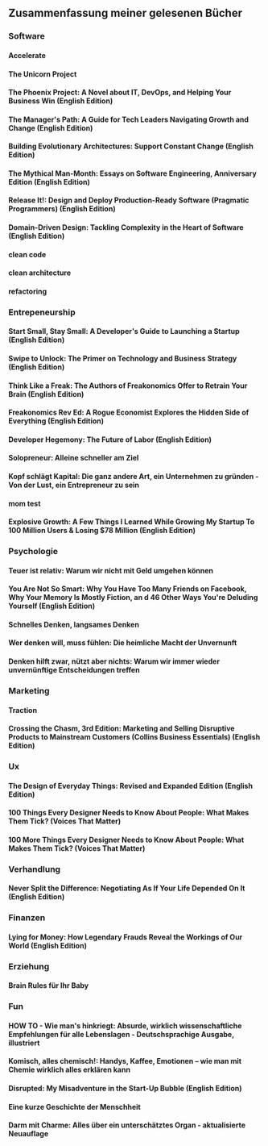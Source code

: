 ## Zusammenfassung meiner gelesenen Bücher

### Software

#### Accelerate
<todo>

#### The Unicorn Project
<todo>

#### The Phoenix Project: A Novel about IT, DevOps, and Helping Your Business Win (English Edition) 
<todo>

#### The Manager's Path: A Guide for Tech Leaders Navigating Growth and Change (English Edition) 
<todo>
  
#### Building Evolutionary Architectures: Support Constant Change (English Edition) 
<todo>

#### The Mythical Man-Month: Essays on Software Engineering, Anniversary Edition (English Edition) 
<todo>

#### Release It!: Design and Deploy Production-Ready Software (Pragmatic Programmers) (English Edition) 
<todo>
  
#### Domain-Driven Design: Tackling Complexity in the Heart of Software (English Edition) 
<todo>
  
#### clean code
<todo>
  
#### clean architecture
<todo>
  
#### refactoring
<todo>

### Entrepeneurship
#### Start Small, Stay Small: A Developer's Guide to Launching a Startup (English Edition) 
<todo>

#### Swipe to Unlock: The Primer on Technology and Business Strategy (English Edition) 
<todo>

#### Think Like a Freak: The Authors of Freakonomics Offer to Retrain Your Brain (English Edition) 
<todo>
  
#### Freakonomics Rev Ed: A Rogue Economist Explores the Hidden Side of Everything (English Edition) 
<todo>

#### Developer Hegemony: The Future of Labor (English Edition) 
<todo>

#### Solopreneur: Alleine schneller am Ziel 
<todo>

#### Kopf schlägt Kapital: Die ganz andere Art, ein Unternehmen zu gründen - Von der Lust, ein Entrepreneur zu sein 
<todo>

#### mom test
<todo>

#### Explosive Growth: A Few Things I Learned While Growing My Startup To 100 Million Users & Losing $78 Million (English Edition) 
<todo>

### Psychologie
#### Teuer ist relativ: Warum wir nicht mit Geld umgehen können 
<todo>

#### You Are Not So Smart: Why You Have Too Many Friends on Facebook, Why Your Memory Is Mostly Fiction, an d 46 Other Ways You're Deluding Yourself (English Edition) 
<todo>

#### Schnelles Denken, langsames Denken 
<todo>

#### Wer denken will, muss fühlen: Die heimliche Macht der Unvernunft 
<todo>

#### Denken hilft zwar, nützt aber nichts: Warum wir immer wieder unvernünftige Entscheidungen treffen 


### Marketing
#### Traction
<todo>

#### Crossing the Chasm, 3rd Edition: Marketing and Selling Disruptive Products to Mainstream Customers (Collins Business Essentials) (English Edition) 
<todo>

### Ux
#### The Design of Everyday Things: Revised and Expanded Edition (English Edition) 
<todo>

#### 100 Things Every Designer Needs to Know About People: What Makes Them Tick? (Voices That Matter)
<todo>

#### 100 More Things Every Designer Needs to Know About People: What Makes Them Tick? (Voices That Matter)
<todo>

### Verhandlung
#### Never Split the Difference: Negotiating As If Your Life Depended On It (English Edition)
<todo>

### Finanzen
#### Lying for Money: How Legendary Frauds Reveal the Workings of Our World (English Edition) 
<todo>
  
### Erziehung
#### Brain Rules für Ihr Baby 
<todo>

### Fun
#### HOW TO - Wie man's hinkriegt: Absurde, wirklich wissenschaftliche Empfehlungen für alle Lebenslagen - Deutschsprachige Ausgabe, illustriert 
<todo>

#### Komisch, alles chemisch!: Handys, Kaffee, Emotionen – wie man mit Chemie wirklich alles erklären kann 
<todo>
  
#### Disrupted: My Misadventure in the Start-Up Bubble (English Edition) 
<todo>

#### Eine kurze Geschichte der Menschheit 
<todo>
 
#### Darm mit Charme: Alles über ein unterschätztes Organ - aktualisierte Neuauflage 
<todo>
